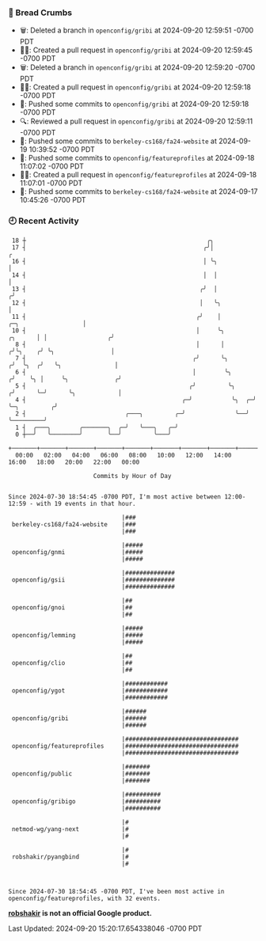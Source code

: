 ### 🍞 Bread Crumbs

 * 🗑: Deleted a branch in `openconfig/gribi` at 2024-09-20 12:59:51 -0700 PDT
 * ✍🏼: Created a pull request in `openconfig/gribi` at 2024-09-20 12:59:45 -0700 PDT
 * 🗑: Deleted a branch in `openconfig/gribi` at 2024-09-20 12:59:20 -0700 PDT
 * ✍🏼: Created a pull request in `openconfig/gribi` at 2024-09-20 12:59:18 -0700 PDT
 * 🚢: Pushed some commits to `openconfig/gribi` at 2024-09-20 12:59:18 -0700 PDT
 * 🔍: Reviewed a pull request in  `openconfig/gribi` at 2024-09-20 12:59:11 -0700 PDT
 * 🚢: Pushed some commits to `berkeley-cs168/fa24-website` at 2024-09-19 10:39:52 -0700 PDT
 * 🚢: Pushed some commits to `openconfig/featureprofiles` at 2024-09-18 11:07:02 -0700 PDT
 * ✍🏼: Created a pull request in `openconfig/featureprofiles` at 2024-09-18 11:07:01 -0700 PDT
 * 🚢: Pushed some commits to `berkeley-cs168/fa24-website` at 2024-09-17 10:45:26 -0700 PDT

### 🕘 Recent Activity
```
 18 ┼                                                   ╭╮
 17 ┤                                                  ╭╯│                                             ╭
 16 ┤                                                  │ ╰╮                                            │
 14 ┤                                                  │  │                                            │
 13 ┤                                                 ╭╯  │                                           ╭╯
 12 ┤                                                 │   ╰╮                                          │
 11 ┤                                                ╭╯    │                     ╭─╮                  │
 10 ┤                                                │     ╰╮            ╭╮      │ │                 ╭╯
  8 ┤                                                │      │           ╭╯╰╮    ╭╯ ╰╮                │
  7 ┤                                               ╭╯      ╰╮         ╭╯  ╰╮  ╭╯   ╰╮               │
  6 ┤                                               │        ╰╮       ╭╯    ╰╮ │     ╰╮             ╭╯
  5 ┤                                              ╭╯         ╰╮     ╭╯      ╰─╯      ╰╮            │
  4 ┤                                            ╭─╯           ╰╮  ╭─╯                 ╰─╮         ╭╯
  2 ┤                            ╭───╮         ╭─╯              ╰──╯                     ╰─────────╯
  1 ┤  ╭───╮        ╭───────╮  ╭─╯   ╰───╮   ╭─╯
  0 ┼──╯   ╰────────╯       ╰──╯         ╰───╯
    +───────+───────+───────+───────+───────+───────+───────+───────+───────+───────+───────+───────+────
  00:00   02:00   04:00   06:00   08:00   10:00   12:00   14:00   16:00   18:00   20:00   22:00   00:00   

						Commits by Hour of Day


Since 2024-07-30 18:54:45 -0700 PDT, I'm most active between 12:00-12:59 - with 19 events in that hour.

```



```
                                |###
 berkeley-cs168/fa24-website    |###
                                |###

                                |#####
 openconfig/gnmi                |#####
                                |#####

                                |##############
 openconfig/gsii                |##############
                                |##############

                                |##
 openconfig/gnoi                |##
                                |##

                                |#####
 openconfig/lemming             |#####
                                |#####

                                |##
 openconfig/clio                |##
                                |##

                                |############
 openconfig/ygot                |############
                                |############

                                |######
 openconfig/gribi               |######
                                |######

                                |################################
 openconfig/featureprofiles     |################################
                                |################################

                                |#######
 openconfig/public              |#######
                                |#######

                                |##########
 openconfig/gribigo             |##########
                                |##########

                                |#
 netmod-wg/yang-next            |#
                                |#

                                |#
 robshakir/pyangbind            |#
                                |#



Since 2024-07-30 18:54:45 -0700 PDT, I've been most active in openconfig/featureprofiles, with 32 events.

```
**[robshakir](mailto:robjs@google.com) is not an official Google product.**  


Last Updated: 2024-09-20 15:20:17.654338046 -0700 PDT
